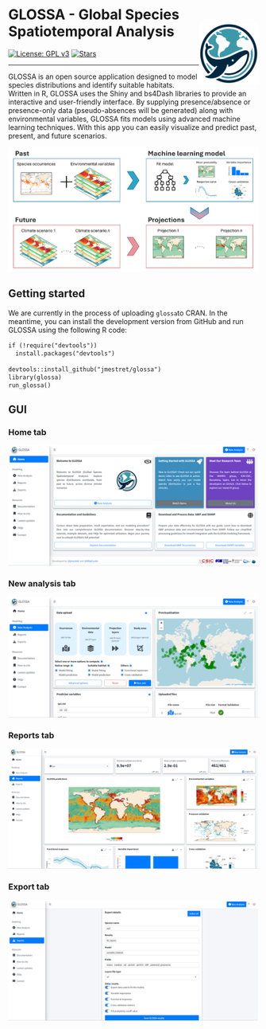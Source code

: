 # GLOSSA - Global Species Spatiotemporal Analysis <img src="inst/app/www/logo_glossa.png" align="right" alt="" width="120" />

[![License: GPL v3](https://img.shields.io/badge/License-GPL%20v3-blue.svg)](https://www.gnu.org/licenses/gpl-3.0)
[![Stars](https://img.shields.io/github/stars/jmestret/glossa.svg)](https://github.com/jmestret/glossa/stargazers)

***

GLOSSA is an open source application designed to model species distributions and identify suitable habitats. Written in R, GLOSSA uses the Shiny and bs4Dash libraries to provide an interactive and user-friendly interface. By supplying presence/absence or presence-only data (pseudo-absences will be generated) along with environmental variables, GLOSSA fits models using advanced machine learning techniques. With this app you can easily visualize and predict past, present, and future scenarios.

![short_workflow](https://github.com/jmestret/glossa/blob/main/inst/app/www/img/glossa_short_flowchart.png)

## Getting started

We are currently in the process of uploading `glossa`to CRAN. In the meantime, you can install the development version from GitHub and run GLOSSA using the following R code:

```{r}
if (!require("devtools")) 
  install.packages("devtools")

devtools::install_github("jmestret/glossa")
library(glossa)
run_glossa()
```

## GUI

### Home tab

![home_tab](https://github.com/jmestret/glossa/blob/main/inst/app/www/img/glossa_gui_home.png)

### New analysis tab

![new_analysis_tab](https://github.com/jmestret/glossa/blob/main/inst/app/www/img/glossa_gui_new_analysis.png)

### Reports tab

![reports_tab](https://github.com/jmestret/glossa/blob/main/inst/app/www/img/glossa_gui_reports.png)

### Export tab

![export_tab](https://github.com/jmestret/glossa/blob/main/inst/app/www/img/glossa_gui_export.png)

